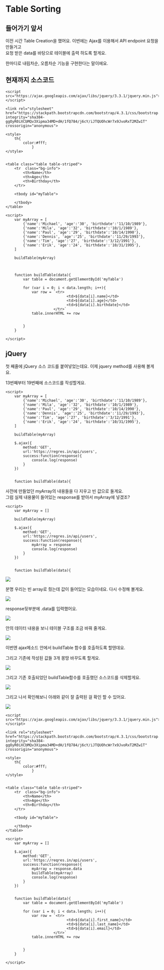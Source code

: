 # Table Sorting

## 들어가기 앞서 

이전 시간 Table Creation을 했어요. 이번에는 Ajax를 이용해서 API endpoint 요청을 만들거고  
요청 받은 data를 바탕으로 테이블에 출력 하도록 할게요.   
  
한마디로 내림차순, 오름차순 기능을 구현한다는 말이에요.

## 현재까지 소스코드 

```text
<script src="https://ajax.googleapis.com/ajax/libs/jquery/3.3.1/jquery.min.js"></script>

<link rel="stylesheet" href="https://stackpath.bootstrapcdn.com/bootstrap/4.3.1/css/bootstrap.min.css" integrity="sha384-ggOyR0iXCbMQv3Xipma34MD+dH/1fQ784/j6cY/iJTQUOhcWr7x9JvoRxT2MZw1T" crossorigin="anonymous">

<style>
    th{ 
        color:#fff;
            }
</style>


<table class="table table-striped">
    <tr  class="bg-info">
        <th>Name</th>
        <th>Age</th>
        <th>Birthday</th>
    </tr>

    <tbody id="myTable">
        
    </tbody>
</table>

<script>
	var myArray = [
	    {'name':'Michael', 'age':'30', 'birthdate':'11/10/1989'},
	    {'name':'Mila', 'age':'32', 'birthdate':'10/1/1989'},
	    {'name':'Paul', 'age':'29', 'birthdate':'10/14/1990'},
	    {'name':'Dennis', 'age':'25', 'birthdate':'11/29/1993'},
	    {'name':'Tim', 'age':'27', 'birthdate':'3/12/1991'},
	    {'name':'Erik', 'age':'24', 'birthdate':'10/31/1995'},
	]
	
	buildTable(myArray)



	function buildTable(data){
		var table = document.getElementById('myTable')

		for (var i = 0; i < data.length; i++){
			var row = `<tr>
							<td>${data[i].name}</td>
							<td>${data[i].age}</td>
							<td>${data[i].birthdate}</td>
					  </tr>`
			table.innerHTML += row


		}
	}

</script>
```



## jQuery 

첫 째줄에 jQuery 소스 코드를 붙여넣었는데요. 이제 jquery method를 사용해 볼게요. 

13번째부터 19번째에 소스코드를 작성할게요.

```text
<script>
	var myArray = [
	    {'name':'Michael', 'age':'30', 'birthdate':'11/10/1989'},
	    {'name':'Mila', 'age':'32', 'birthdate':'10/1/1989'},
	    {'name':'Paul', 'age':'29', 'birthdate':'10/14/1990'},
	    {'name':'Dennis', 'age':'25', 'birthdate':'11/29/1993'},
	    {'name':'Tim', 'age':'27', 'birthdate':'3/12/1991'},
	    {'name':'Erik', 'age':'24', 'birthdate':'10/31/1995'},
	]
	
	buildTable(myArray)

	$.ajax({
		method:'GET',
		url:'https://regres.in/api/users',
		success:function(response){
			console.log(response)
		}
	})


	function buildTable(data){
```

사전에 만들었던 myArray의 내용들을 다 지우고 빈 값으로 둘게요.   
그럼 실제 내용물이 들어있는 response를 받아서 myArray에 넣겠조?

```text
<script>
	var myArray = []
	
	buildTable(myArray)

	$.ajax({
		method:'GET',
		url:'https://regres.in/api/users',
		success:function(response){
			myArray = response
			console.log(response)
		}
	})


	function buildTable(data){
```

![](../.gitbook/assets/image%20%28350%29.png)

분명 우리는 빈 array로 줬는데 값이 들어있는 모습이네요. 다시 수정해 볼게요.



![](../.gitbook/assets/image%20%28344%29.png)

response뒷부분에 .data를 입력했어요.   


![](../.gitbook/assets/image%20%28352%29.png)

안의 데이터 내용을 보니 테이블 구조를 조금 바꿔 줄게요. 

![](../.gitbook/assets/image%20%28349%29.png)

이번엔 ajax메소드 안에서 buildTable 함수를 호출하도록 할텐데요.   
  
그리고 기존에 작성된 값들 3개 몽땅 바꾸도록 할게요. 

![](../.gitbook/assets/image%20%28355%29.png)

그리고 기존 호출되었던 buildTable함수를 호출했던 소스코드를 삭제할게요.

![](../.gitbook/assets/image%20%28347%29.png)



그리고 나서 확인해보니 아래와 같이 잘 출력된 걸 확인 할 수 있어요. 

![](../.gitbook/assets/image%20%28351%29.png)

```text
<script src="https://ajax.googleapis.com/ajax/libs/jquery/3.3.1/jquery.min.js"></script>

<link rel="stylesheet" href="https://stackpath.bootstrapcdn.com/bootstrap/4.3.1/css/bootstrap.min.css" integrity="sha384-ggOyR0iXCbMQv3Xipma34MD+dH/1fQ784/j6cY/iJTQUOhcWr7x9JvoRxT2MZw1T" crossorigin="anonymous">

<style>
    th{ 
        color:#fff;
            }
</style>


<table class="table table-striped">
    <tr  class="bg-info">
        <th>Name</th>
        <th>Age</th>
        <th>Birthday</th>
    </tr>

    <tbody id="myTable">
        
    </tbody>
</table>

<script>
	var myArray = []
	
	$.ajax({
		method:'GET',
		url:'https://reqres.in/api/users',
		success:function(response){
			myArray = response.data
			buildTable(myArray)
			console.log(response)
		}
	})


	function buildTable(data){
		var table = document.getElementById('myTable')

		for (var i = 0; i < data.length; i++){
			var row = `<tr>
							<td>${data[i].first_name}</td>
							<td>${data[i].last_name}</td>
							<td>${data[i].email}</td>
					  </tr>`
			table.innerHTML += row


		}
	}

</script>
```





